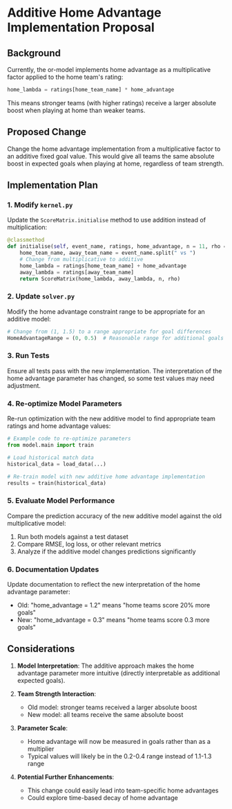 # Additive Home Advantage Implementation Proposal

## Background

Currently, the or-model implements home advantage as a multiplicative factor applied to the home team's rating:

```python
home_lambda = ratings[home_team_name] * home_advantage
```

This means stronger teams (with higher ratings) receive a larger absolute boost when playing at home than weaker teams.

## Proposed Change

Change the home advantage implementation from a multiplicative factor to an additive fixed goal value. This would give all teams the same absolute boost in expected goals when playing at home, regardless of team strength.

## Implementation Plan

### 1. Modify `kernel.py`

Update the `ScoreMatrix.initialise` method to use addition instead of multiplication:

```python
@classmethod
def initialise(self, event_name, ratings, home_advantage, n = 11, rho = 0.1):
    home_team_name, away_team_name = event_name.split(" vs ")
    # Change from multiplicative to additive
    home_lambda = ratings[home_team_name] + home_advantage
    away_lambda = ratings[away_team_name]
    return ScoreMatrix(home_lambda, away_lambda, n, rho)
```

### 2. Update `solver.py`

Modify the home advantage constraint range to be appropriate for an additive model:

```python
# Change from (1, 1.5) to a range appropriate for goal differences
HomeAdvantageRange = (0, 0.5)  # Reasonable range for additional goals
```

### 3. Run Tests

Ensure all tests pass with the new implementation. The interpretation of the home advantage parameter has changed, so some test values may need adjustment.

### 4. Re-optimize Model Parameters

Re-run optimization with the new additive model to find appropriate team ratings and home advantage values:

```python
# Example code to re-optimize parameters
from model.main import train

# Load historical match data
historical_data = load_data(...)

# Re-train model with new additive home advantage implementation
results = train(historical_data)
```

### 5. Evaluate Model Performance

Compare the prediction accuracy of the new additive model against the old multiplicative model:

1. Run both models against a test dataset
2. Compare RMSE, log loss, or other relevant metrics
3. Analyze if the additive model changes predictions significantly

### 6. Documentation Updates

Update documentation to reflect the new interpretation of the home advantage parameter:

- Old: "home_advantage = 1.2" means "home teams score 20% more goals"
- New: "home_advantage = 0.3" means "home teams score 0.3 more goals"

## Considerations

1. **Model Interpretation**: The additive approach makes the home advantage parameter more intuitive (directly interpretable as additional expected goals).

2. **Team Strength Interaction**: 
   - Old model: stronger teams received a larger absolute boost
   - New model: all teams receive the same absolute boost

3. **Parameter Scale**: 
   - Home advantage will now be measured in goals rather than as a multiplier
   - Typical values will likely be in the 0.2-0.4 range instead of 1.1-1.3 range

4. **Potential Further Enhancements**:
   - This change could easily lead into team-specific home advantages
   - Could explore time-based decay of home advantage